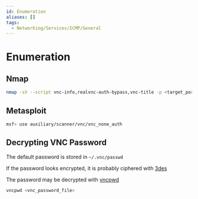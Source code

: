 ```yaml
---
id: Enumeration
aliases: []
tags:
  - Networking/Services/ICMP/General
---
```


# Enumeration


## Nmap

```sh
nmap -sV --script vnc-info,realvnc-auth-bypass,vnc-title -p <target_port> <target_ip>
```

## Metasploit

```sh
msf> use auxiliary/scanner/vnc/vnc_none_auth
```

## Decrypting VNC Password

The default password is stored in `~/.vnc/passwd`

If the password looks encrypted, it is probably ciphered with
[3des](https://en.wikipedia.org/wiki/Triple_DES)

The password may be decrypted with
[vncpwd](https://github.com/jeroennijhof/vncpwd)

```sh
vncpwd <vnc_password_file>
```
